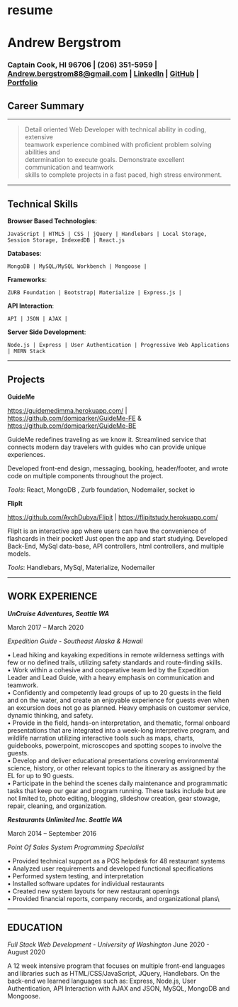 # resume
Andrew Bergstrom
============

### Captain Cook, HI 96706 | (206) 351-5959 | Andrew.bergstrom88@gmail.com | [LinkedIn](https://www.linkedin.com/in/andrew-bergstrom-74a79aa4/) | [GitHub](https://github.com/AndrewBergstrom) | [Portfolio](https://andrews-react-portfolio.herokuapp.com/)

Career Summary
---
----
> Detail oriented Web Developer with technical ability in coding, extensive\
> teamwork experience combined with proficient problem solving abilities and\
> determination to execute goals. Demonstrate excellent communication and teamwork\
> skills to complete projects in a fast paced, high stress environment.
----

Technical Skills
---
**Browser Based Technologies**:

    JavaScript | HTML5 | CSS | jQuery | Handlebars | Local Storage, Session Storage, IndexedDB | React.js

**Databases**:

    MongoDB | MySQL/MySQL Workbench | Mongoose |

**Frameworks**:

    ZURB Foundation | Bootstrap| Materialize | Express.js |

**API Interaction**:

    API | JSON | AJAX |

**Server Side Development**:

    Node.js | Express | User Authentication | Progressive Web Applications | MERN Stack

----
Projects
---

**GuideMe** 

https://guidemedimma.herokuapp.com/ | https://github.com/domjparker/GuideMe-FE & https://github.com/domjparker/GuideMe-BE

GuideMe redefines traveling as we know it. Streamlined service that connects modern day travelers with guides who can provide unique experiences.

Developed front-end design, messaging, booking, header/footer, and wrote code on multiple components throughout the project. 

*Tools*: React, MongoDB , Zurb foundation, Nodemailer, socket io

**FlipIt**

https://github.com/AychDubya/Flipit | https://flipitstudy.herokuapp.com/ 

FlipIt is an interactive app where users can have the convenience of flashcards in their pocket! Just open the app and start studying.
Developed Back-End, MySql data-base, API controllers, html controllers, and multiple models.

*Tools*: Handlebars, MySql, Materialize, Nodemailer

----

**WORK EXPERIENCE**
---
***UnCruise Adventures, Seattle WA***   

March 2017 – March 2020

*Expedition Guide - Southeast Alaska & Hawaii*


  • Lead hiking and kayaking expeditions in remote wilderness settings with few or no defined trails, utilizing safety standards and route-finding skills.\
  • Work within a cohesive and cooperative team led by the Expedition Leader and Lead Guide, with a heavy emphasis on communication and teamwork.\
  • Confidently and competently lead groups of up to 20 guests in the field and on the water, and create an enjoyable experience for guests even when an excursion does not go as planned. Heavy emphasis on customer service, dynamic thinking, and safety.\
  • Provide in the field, hands-on interpretation, and thematic, formal onboard presentations that are integrated into a week-long interpretive program, and wildlife narration utilizing interactive tools such as maps, charts, guidebooks, powerpoint, microscopes and spotting scopes to involve the guests.\
  • Develop and deliver educational presentations covering environmental science, history, or other relevant topics to the itinerary as assigned by the EL for up to 90 guests.\
  • Participate in the behind the scenes daily maintenance and programmatic tasks that keep our gear and program running. These tasks include but are not limited to, photo editing, blogging, slideshow creation, gear stowage, repair, cleaning, and organization.


***Restaurants Unlimited Inc. Seattle WA***

March 2014 – September 2016

*Point Of Sales System Programming Specialist*

• Provided technical support as a POS helpdesk for 48 restaurant systems\
• Analyzed user requirements and developed functional specifications\
• Performed system testing, and interpretation\
• Installed software updates for individual restaurants\
• Created new system layouts for new restaurant openings\
• Provided financial reports, company records, and organizational plans\

  ----

**EDUCATION**
---
*Full Stack Web Development - University of Washington*			           June 2020 - August 2020

A 12 week intensive program that focuses on multiple front-end languages and libraries such as HTML/CSS/JavaScript, JQuery, Handlebars. On the back-end we learned languages such as: Express, Node.js, User Authentication, API Interaction with AJAX and JSON, MySQL, MongoDB and Mongoose. 



